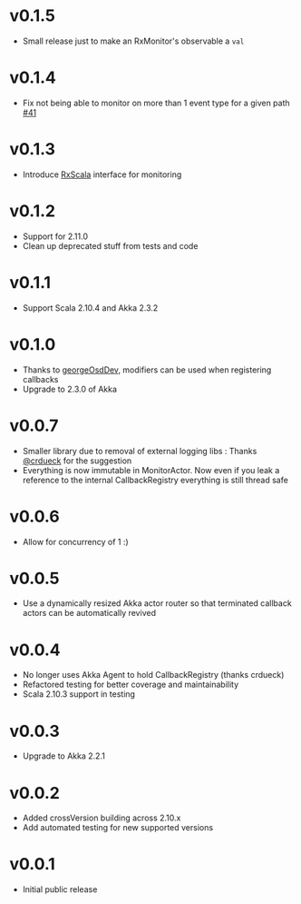 v0.1.5
====

* Small release just to make an RxMonitor's observable a `val`

v0.1.4
====

* Fix not being able to monitor on more than 1 event type for a given path [#41](https://github.com/lloydmeta/schwatcher/issues/41)

v0.1.3
====

* Introduce [RxScala](http://rxscala.github.io/) interface for monitoring

v0.1.2
====

* Support for 2.11.0
* Clean up deprecated stuff from tests and code

v0.1.1
====

* Support Scala 2.10.4 and Akka 2.3.2

v0.1.0
====

* Thanks to [georgeOsdDev](https://github.com/georgeOsdDev), modifiers can be used when registering callbacks
* Upgrade to 2.3.0 of Akka

v0.0.7
=================

* Smaller library due to removal of external logging libs : Thanks [@crdueck](https://github.com/crdueck) for the suggestion
* Everything is now immutable in MonitorActor. Now even if you leak a reference to the internal CallbackRegistry everything is still thread safe

v0.0.6
====

* Allow for concurrency of 1 :)

v0.0.5
====

* Use a dynamically resized Akka actor router so that terminated callback actors can be automatically revived

v0.0.4
====

* No longer uses Akka Agent to hold CallbackRegistry (thanks crdueck)
* Refactored testing for better coverage and maintainability
* Scala 2.10.3 support in testing

v0.0.3
====

* Upgrade to Akka 2.2.1

v0.0.2
====

* Added crossVersion building across 2.10.x
* Add automated testing for new supported versions

v0.0.1
====

* Initial public release
